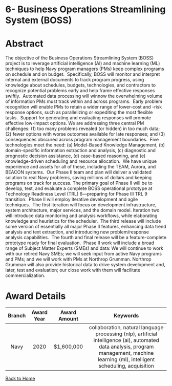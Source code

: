 
6- Business Operations Streamlining System (BOSS)
=================================================

# Abstract


The objective of the Business Operations Streamlining System (BOSS) project is to leverage artificial intelligence (AI) and machine learning (ML) techniques to help Navy program managers (PMs) keep complex programs on schedule and on budget.  Specifically, BOSS will monitor and interpret internal and external documents to track program progress, using knowledge about schedules, budgets, technologies, and contractors to recognize potential problems early and help frame effective responses swiftly.  Automated data processing will winnow the overwhelming volume of information PMs must track within and across programs.  Early problem recognition will enable PMs to retain a wider range of lower-cost and -risk response options, such as parallelizing or expediting the most flexible tasks.  Support for generating and evaluating responses will promote effective low-impact options. We are addressing three central PM challenges: (1) too many problems revealed (or hidden) in too much data; (2) fewer options with worse outcomes available for late responses; and (3) consequences obscured across program management boundaries.  Five technologies meet the need: (a) Model-Based Knowledge Management, (b) domain-specific information extraction and analysis, (c) diagnostic and prognostic decision assistance, (d) case-based reasoning, and (e) knowledge-driven scheduling and resource allocation.  We have unique experience and assets for all of these, including the TEAM, Aurora, and BEACON systems.  Our Phase II team and plan will deliver a validated solution to real Navy problems, saving millions of dollars and keeping programs on track for success. The primary goal of Phase II will be to develop, test, and evaluate a complete BOSS operational prototype at Technology Readiness Level (TRL) 6—preparing for Phase III TRL 9 transition.  Phase II will employ iterative development and agile techniques.  The first iteration will focus on development infrastructure, system architecture, major services, and the domain model. Iteration two will introduce data monitoring and analysis workflows, while elaborating knowledge and heuristics for the scheduler.  The third release will include some version of essentially all major Phase II features, enhancing data trend analysis and text extraction, and introducing new problem/response analysis capabilities.  The fourth and final release will be a feature-complete prototype ready for final evaluation.  Phase II work will include a broad range of Subject Matter Experts (SMEs) and data: We will continue to work with our retired Navy SMEs; we will seek input from active Navy programs and PMs; and we will work with PMs at Northrop Grumman. Northrop Grumman will also provide historical data to drive system development and, later, test and evaluation; our close work with them will facilitate commercialization.  

# Award Details

|Branch|Award Year|Award Amount|Keywords|
| :---: | :---: | :---: | :---: |
|Navy|2020|$1,600,000|collaboration, natural language processing (nlp), artificial intelligence (ai), automated data analysis, program management, machine learning (ml), intelligent scheduling, acquisition|
  
  


[Back to Home](https://github.com/chrischow/dod_sbir_awards/Reports/JH/#2087)